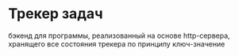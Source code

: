 # Трекер задач
бэкенд для программы, реализованный на основе http-сервера, хранящего все состояния трекера по принципу ключ-значение
